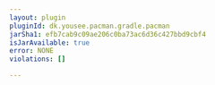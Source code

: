 ```yaml
---
layout: plugin
pluginId: dk.yousee.pacman.gradle.pacman
jarSha1: efb7cab9c09ae206c0ba73ac6d36c427bbd9cbf4
isJarAvailable: true
error: NONE
violations: []

---
```

